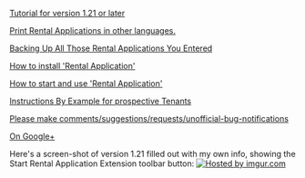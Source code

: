 <a href='https://code.google.com/p/rentap/wiki/TestsOnePtTwoOne'>Tutorial for version 1.21 or later</a>

<a href='http://rentap.comyr.com/rentap-translate.html'>Print Rental Applications in other languages.</a>

<a href='http://code.google.com/p/rentap/wiki/HowToBackup'>Backing Up All Those Rental Applications You Entered</a>

<a href='http://code.google.com/p/rentap/wiki/Installation'>How to install 'Rental Application'</a>

<a href='http://code.google.com/p/rentap/wiki/Instructions'>How to start and use 'Rental Application'</a>

<a href='http://code.google.com/p/rentap/wiki/InstructionsByExample'>Instructions By Example for prospective Tenants</a>

<a href='http://code.google.com/p/rentap/wiki/UserComments'>Please make comments/suggestions/requests/unofficial-bug-notifications</a>

<a href='https://plus.google.com/111067486712305094844'>On Google+</a>

Here's a screen-shot of version 1.21 filled out with my own info, showing the Start Rental Application Extension toolbar button:
<a href='http://imgur.com/jTzN55G'><img src='http://i.imgur.com/jTzN55G.png' title='Hosted by imgur.com' /></a>